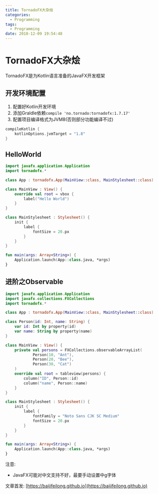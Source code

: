 ```yaml
---
title: TornadoFX大杂烩
categories:
  - Programming
tags:
  - Programming
date: 2018-12-09 19:54:48
---
```


# TornadoFX大杂烩

TornadoFX是为Kotlin语言准备的JavaFX开发框架

## 开发环境配置

1. 配置好Kotlin开发环境
2. 添加Graldle依赖`compile 'no.tornado:tornadofx:1.7.17'`
3. 配置项目编译格式为JVM8(否则部分功能编译不过)

```gradle
compileKotlin {
    kotlinOptions.jvmTarget = "1.8"
}
```

<!--more-->

## HelloWorld

```kotlin
import javafx.application.Application
import tornadofx.*

class App : tornadofx.App(MainView::class, MainStylesheet::class)

class MainView : View() {
    override val root = vbox {
        label("Hello World")
    }
}

class MainStylesheet : Stylesheet() {
    init {
        label {
            fontSize = 20.px
        }
    }
}

fun main(args: Array<String>) {
    Application.launch(App::class.java, *args)
}
```

## 进阶之Observable

```kotlin
import javafx.application.Application
import javafx.collections.FXCollections
import tornadofx.*

class App : tornadofx.App(MainView::class, MainStylesheet::class)

class Person(id: Int, name: String) {
    var id: Int by property(id)
    var name: String by property(name)
}

class MainView : View() {
    private val persons = FXCollections.observableArrayList(
            Person(10, "Ant"),
            Person(20, "Bee"),
            Person(30, "Cat")
    )
    override val root = tableview(persons) {
        column("ID", Person::id)
        column("name", Person::name)
    }
}

class MainStylesheet : Stylesheet() {
    init {
        label {
            fontFamily = "Noto Sans CJK SC Medium"
            fontSize = 20.px
        }
    }
}

fun main(args: Array<String>) {
    Application.launch(App::class.java, *args)
}

```

注意:

- JavaFX可能对中文支持不好，最要手动设置中g字体



文章首发: [https://baijifeilong.github.io](https://baijifeilong.github.io)
